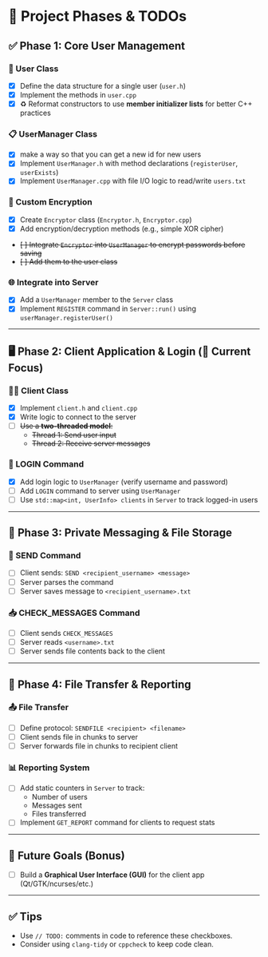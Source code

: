 # 🧩 Project Phases & TODOs

## ✅ Phase 1: Core User Management

### 👤 User Class
- [x] Define the data structure for a single user (`user.h`)
- [x] Implement the methods in `user.cpp`
- [x] ♻️ Reformat constructors to use **member initializer lists** for better C++ practices

### 📋 UserManager Class
- [x] make a way so that you can get a new id for new users
- [x] Implement `UserManager.h` with method declarations (`registerUser`, `userExists`)
- [x] Implement `UserManager.cpp` with file I/O logic to read/write `users.txt`

### 🔐 Custom Encryption
- [x] Create `Encryptor` class (`Encryptor.h`, `Encryptor.cpp`)
- [x] Add encryption/decryption methods (e.g., simple XOR cipher)
- ~~[ ] Integrate `Encryptor` into `UserManager` to encrypt passwords before saving~~
- ~~[ ] Add them to the user class~~

### 🌐 Integrate into Server
- [x] Add a `UserManager` member to the `Server` class
- [x] Implement `REGISTER` command in `Server::run()` using `userManager.registerUser()`

---

## 🖥️ Phase 2: Client Application & Login (🔨 Current Focus)

### 🧑‍💻 Client Class
- [x] Implement `client.h` and `client.cpp`
- [x] Write logic to connect to the server
- [ ] ~~Use a **two-threaded model**:~~
  - ~~Thread 1: Send user input~~
  - ~~Thread 2: Receive server messages~~

### 🔑 LOGIN Command
- [x] Add login logic to `UserManager` (verify username and password)
- [ ] Add `LOGIN` command to server using `UserManager`
- [ ] Use `std::map<int, UserInfo> clients` in `Server` to track logged-in users

---

## 💬 Phase 3: Private Messaging & File Storage

### 📩 SEND Command
- [ ] Client sends: `SEND <recipient_username> <message>`
- [ ] Server parses the command
- [ ] Server saves message to `<recipient_username>.txt`

### 📥 CHECK_MESSAGES Command
- [ ] Client sends `CHECK_MESSAGES`
- [ ] Server reads `<username>.txt`
- [ ] Server sends file contents back to the client

---

## 📁 Phase 4: File Transfer & Reporting

### 📤 File Transfer
- [ ] Define protocol: `SENDFILE <recipient> <filename>`
- [ ] Client sends file in chunks to server
- [ ] Server forwards file in chunks to recipient client

### 📊 Reporting System
- [ ] Add static counters in `Server` to track:
  - Number of users
  - Messages sent
  - Files transferred
- [ ] Implement `GET_REPORT` command for clients to request stats

---

## 🎨 Future Goals (Bonus)

- [ ] Build a **Graphical User Interface (GUI)** for the client app (Qt/GTK/ncurses/etc.)

---

## ✅ Tips
- Use `// TODO:` comments in code to reference these checkboxes.
- Consider using `clang-tidy` or `cppcheck` to keep code clean.
